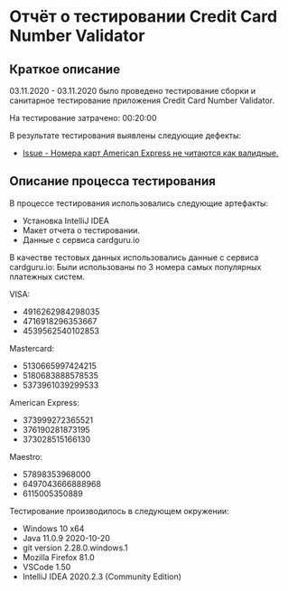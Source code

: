 # Отчёт о тестировании Credit Card Number Validator

## Краткое описание

03.11.2020 - 03.11.2020 было проведено тестирование сборки и санитарное тестирование приложения Credit Card Number Validator.

На тестирование затрачено: 00:20:00

В результате тестирования выявлены следующие дефекты:
* [Issue - Номера карт American Express не читаются как валидные.](https://github.com/sarkomath/java1.1-2/issues/1)

## Описание процесса тестирования

В процессе тестирования использовались следующие артефакты:
* Установка IntelliJ IDEA
* Макет отчета о тестировании.
* Данные с сервиса cardguru.io

В качестве тестовых данных использовались данные с сервиса cardguru.io:
Были использованы по 3 номера самых популярных платежных систем.

VISA:
* 4916262984298035
* 4716918296353667
* 4539562540102853

Mastercard:
* 5130665997424215
* 5180683888578535
* 5373961039299533

American Express:
* 373999272365521
* 376190281873195
* 373028515166130

Maestro:
* 57898353968000
* 6497043666888968
* 6115005350889

Тестирование производилось в следующем окружении:
* Windows 10 x64
* Java 11.0.9 2020-10-20
* git version 2.28.0.windows.1
* Mozilla Firefox 81.0
* VSCode 1.50
* IntelliJ IDEA 2020.2.3 (Community Edition)
